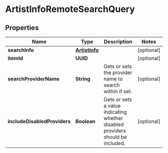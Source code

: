 

# ArtistInfoRemoteSearchQuery


## Properties

| Name | Type | Description | Notes |
|------------ | ------------- | ------------- | -------------|
|**searchInfo** | [**ArtistInfo**](ArtistInfo.md) |  |  [optional] |
|**itemId** | **UUID** |  |  [optional] |
|**searchProviderName** | **String** | Gets or sets the provider name to search within if set. |  [optional] |
|**includeDisabledProviders** | **Boolean** | Gets or sets a value indicating whether disabled providers should be included. |  [optional] |




